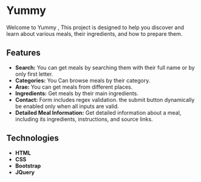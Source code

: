 
# Yummy

Welcome to Yummy , This project is designed to help you discover and learn about various meals, their ingredients, and how to prepare them.

## Features

- **Search:** You can get meals by searching them with their full name or by only first letter.
- **Categories:** You Can browse meals by their category.
- **Arae:** You can get meals from different places.
- **Ingredients:** Get meals by their main ingredients.
- **Contact:** Form includes regex validation. the submit button dynamically be enabled only when all inputs are valid.
- **Detailed Meal Information:** Get detailed information about a meal, including its ingredients, instructions, and source links.
## Technologies

- **HTML**
- **CSS**
- **Bootstrap**
- **JQuery**

